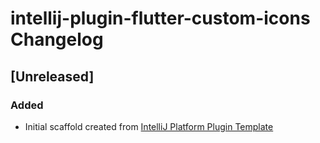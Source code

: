 <!-- Keep a Changelog guide -> https://keepachangelog.com -->

# intellij-plugin-flutter-custom-icons Changelog

## [Unreleased]
### Added
- Initial scaffold created from [IntelliJ Platform Plugin Template](https://github.com/JetBrains/intellij-platform-plugin-template)
